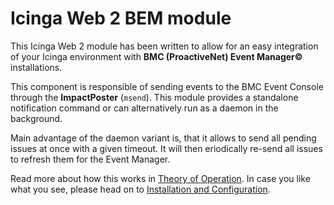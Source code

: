 Icinga Web 2 BEM module
=======================

This Icinga Web 2 module has been written to allow for an easy integration of
your Icinga environment with **BMC (ProactiveNet) Event Manager©** installations.

This component is responsible of sending events to the BMC Event Console through
the **ImpactPoster** (`msend`). This module provides a standalone notification
command or can alternatively run as a daemon in the background.

Main advantage of the daemon variant is, that it allows to send all pending
issues at once with a given timeout. It will then eriodically re-send all
issues to refresh them for the Event Manager.

Read more about how this works in [Theory of Operation](doc/01-Theory-of-Operation.md).
In case you like what you see, please head on to [Installation and Configuration](
doc/02-Installation-And-Configuration.md).
